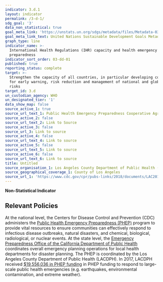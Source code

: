 ```yaml
---
indicator: 3.d.1
layout: indicator
permalink: /3-d-1/
sdg_goal: '3'
data_non_statistical: true
goal_meta_link: 'https://unstats.un.org/sdgs/metadata/files/Metadata-03-0D-01.pdf'
goal_meta_link_text: United Nations Sustainable Development Goals Metadata (pdf 865kB)
graph_type: line
indicator_name: >-
  International Health Regulations (IHR) capacity and health emergency
  preparedness
indicator_sort_order: 03-dd-01
published: true
reporting_status: complete
target: >-
  Strengthen the capacity of all countries, in particular developing countries,
  for early warning, risk reduction and management of national and global health
  risks
target_id: 3.d
un_custodian_agency: WHO
un_designated_tier: '1'
data_show_map: false
source_active_1: true
source_url_text_1: Public Health Emergency Preparedness Cooperative Agreement (PHEP) Program
source_active_2: false
source_url_text_2: Link to Source
source_active_3: false
source_url_3: Link to source
source_active_4: false
source_url_text_4: Link to source
source_active_5: false
source_url_text_5: Link to source
source_active_6: false
source_url_text_6: Link to source
title: Untitled
source_organisation_1: Los Angeles County Department of Public Health (DPH)
source_geographical_coverage_1: County of Los Angeles
source_url_1: 'https://www.cdc.gov/cpr/pubs-links/2018/documents/LAC2018.pdf'
---
```

**Non-Statistical Indicator**

## Relevant Policies

At the national level, the Centers for Disease Control and Prevention (CDC) administers the [Public Health Emergency Preparedness (PHEP)](https://www.cdc.gov/cpr/whatwedo/phep.htm) program to provide vital resources to ensure communities can effectively respond to infectious disease outbreaks, natural disasters, and chemical, biological, radiological, or nuclear events. At the state level, the [Emergency Preparedness Office of the California Department of Public Health](https://www.cdph.ca.gov/Programs/EPO/Pages/Program-Landing1.aspx) coordinates overall emergency planning operations for local health departments for disaster planning. The PHEP is coordinated by the Los Angeles County Department of Public Health (LACDPH). In 2017, LACDPH received [$19,556,036 in PHEP funding](https://www.cdc.gov/cpr/pubs-links/2018/documents/LAC2018.pdf) in PHEP funding to respond to large-scale public health emergencies (e.g. earthquakes, environmental contamination, and extreme weather).

